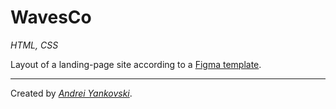 # WavesCo

*HTML, CSS*

Layout of a landing-page site according to a [Figma template](https://www.figma.com/file/7HmJOq2qleyA6Y2lokNUMU/Sounds-effect-library---responsive-landing-page?node-id=0%3A1&t=eF3l5zwTR91IKY4u-1).



---

Created by [*Andrei Yankovski*](mailto:mr.payne52@gmail.com).

